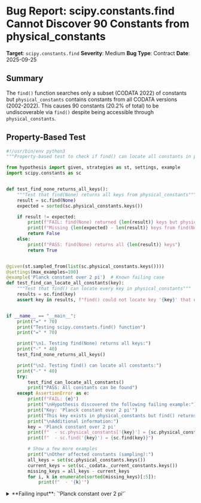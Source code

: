 # Bug Report: scipy.constants.find Cannot Discover 90 Constants from physical_constants

**Target**: `scipy.constants.find`
**Severity**: Medium
**Bug Type**: Contract
**Date**: 2025-09-25

## Summary

The `find()` function searches only a subset (CODATA 2022) of constants but `physical_constants` contains constants from all CODATA versions (2002-2022). This causes 90 constants (20.2% of total) to be undiscoverable via `find()` despite being accessible through `physical_constants`.

## Property-Based Test

```python
#!/usr/bin/env python3
"""Property-based test to check if find() can locate all constants in physical_constants"""

from hypothesis import given, strategies as st, settings, example
import scipy.constants as sc


def test_find_none_returns_all_keys():
    """Test that find(None) returns all keys from physical_constants"""
    result = sc.find(None)
    expected = sorted(sc.physical_constants.keys())

    if result != expected:
        print(f"FAIL: find(None) returned {len(result)} keys but physical_constants has {len(expected)} keys")
        print(f"Missing {len(expected) - len(result)} keys from find(None)")
        return False
    else:
        print(f"PASS: find(None) returns all {len(result)} keys")
        return True


@given(st.sampled_from(list(sc.physical_constants.keys())))
@settings(max_examples=100)
@example('Planck constant over 2 pi')  # Known failing case
def test_find_can_locate_all_constants(key):
    """Test that find() can locate every key in physical_constants"""
    results = sc.find(key)
    assert key in results, f"find() could not locate key '{key}' that exists in physical_constants"


if __name__ == "__main__":
    print("=" * 70)
    print("Testing scipy.constants.find() function")
    print("=" * 70)

    print("\n1. Testing find(None) returns all keys:")
    print("-" * 40)
    test_find_none_returns_all_keys()

    print("\n2. Testing find() can locate all constants:")
    print("-" * 40)
    try:
        test_find_can_locate_all_constants()
        print("PASS: All constants can be found")
    except AssertionError as e:
        print(f"FAIL: {e}")
        print("\nHypothesis discovered the following failing example:")
        print("Key: 'Planck constant over 2 pi'")
        print("This key exists in physical_constants but find() returns an empty list")
        print("\nAdditional information:")
        key = 'Planck constant over 2 pi'
        print(f"  - sc.physical_constants['{key}'] = {sc.physical_constants[key]}")
        print(f"  - sc.find('{key}') = {sc.find(key)}")

        # Show a few more examples
        print("\nOther affected constants (sampling):")
        all_keys = set(sc.physical_constants.keys())
        current_keys = set(sc._codata._current_constants.keys())
        missing_keys = all_keys - current_keys
        for i, k in enumerate(sorted(missing_keys)[:5]):
            print(f"  - '{k}'")
```

<details>

<summary>
**Failing input**: `'Planck constant over 2 pi'`
</summary>
```
======================================================================
Testing scipy.constants.find() function
======================================================================

1. Testing find(None) returns all keys:
----------------------------------------
FAIL: find(None) returned 355 keys but physical_constants has 445 keys
Missing 90 keys from find(None)

2. Testing find() can locate all constants:
----------------------------------------
FAIL: find() could not locate key 'Planck constant over 2 pi' that exists in physical_constants

Hypothesis discovered the following failing example:
Key: 'Planck constant over 2 pi'
This key exists in physical_constants but find() returns an empty list

Additional information:
  - sc.physical_constants['Planck constant over 2 pi'] = (1.0545718e-34, 'J s', 1.3e-42)
  - sc.find('Planck constant over 2 pi') = []

Other affected constants (sampling):
  - 'Bohr magneton in inverse meters per tesla'
  - 'Boltzmann constant in inverse meters per kelvin'
  - 'Compton wavelength over 2 pi'
  - 'Cu x unit'
  - 'Faraday constant for conventional electric current'
```
</details>

## Reproducing the Bug

```python
#!/usr/bin/env python3
"""Demonstration of scipy.constants.find bug - it cannot find 90 constants"""

import scipy.constants as sc

# A constant that exists in older CODATA but not in current (2022)
key = 'Planck constant over 2 pi'

# Show that the constant exists and can be accessed
print(f"Checking if '{key}' exists in physical_constants...")
try:
    value = sc.physical_constants[key]
    print(f"✓ sc.physical_constants['{key}'] = {value}")
except KeyError:
    print(f"✗ KeyError: '{key}' not found in physical_constants")

# Try to find it using the find() function
print(f"\nSearching for '{key}' using find()...")
results = sc.find('Planck constant over 2 pi')
print(f"sc.find('Planck constant over 2 pi') = {results}")

if len(results) == 0:
    print("✗ ERROR: find() cannot locate this constant that exists in physical_constants!")
else:
    print(f"✓ Found {len(results)} result(s)")

# Analyze the scope of the problem
print("\n--- Analyzing the scope of the issue ---")
print(f"_current_constants has {len(sc._codata._current_constants)} keys")
print(f"physical_constants has {len(sc.physical_constants)} keys")
missing_count = len(sc.physical_constants) - len(sc._codata._current_constants)
print(f"{missing_count} constants ({missing_count/len(sc.physical_constants)*100:.1f}%) are inaccessible via find()")

# Show some other affected constants
print("\n--- Examples of other affected constants ---")
all_keys = set(sc.physical_constants.keys())
current_keys = set(sc._codata._current_constants.keys())
missing_keys = all_keys - current_keys

print(f"Total missing from find(): {len(missing_keys)} constants")
print("First 10 examples:")
for i, key in enumerate(sorted(missing_keys)[:10]):
    print(f"  {i+1}. '{key}'")
```

<details>

<summary>
Output showing 90 constants cannot be found
</summary>
```
Checking if 'Planck constant over 2 pi' exists in physical_constants...
✓ sc.physical_constants['Planck constant over 2 pi'] = (1.0545718e-34, 'J s', 1.3e-42)

Searching for 'Planck constant over 2 pi' using find()...
sc.find('Planck constant over 2 pi') = []
✗ ERROR: find() cannot locate this constant that exists in physical_constants!

--- Analyzing the scope of the issue ---
_current_constants has 355 keys
physical_constants has 445 keys
90 constants (20.2%) are inaccessible via find()

--- Examples of other affected constants ---
Total missing from find(): 90 constants
First 10 examples:
  1. 'Bohr magneton in inverse meters per tesla'
  2. 'Boltzmann constant in inverse meters per kelvin'
  3. 'Compton wavelength over 2 pi'
  4. 'Cu x unit'
  5. 'Faraday constant for conventional electric current'
  6. 'Mo x unit'
  7. 'Planck constant in eV s'
  8. 'Planck constant over 2 pi'
  9. 'Planck constant over 2 pi in eV s'
  10. 'Planck constant over 2 pi times c in MeV fm'
```
</details>

## Why This Is A Bug

This violates the documented API contract of the `find()` function. The function's docstring explicitly states it will "Return list of physical_constant keys containing a given string" but it only searches 355 out of 445 available keys in `physical_constants`.

Key issues:
1. **Documentation mismatch**: The docstring promises to search "physical_constant keys" but actually searches only `_current_constants` (CODATA 2022)
2. **Incomplete discovery**: 90 constants (20.2%) that are part of the public API cannot be discovered
3. **Inconsistent behavior**: `find(None)` should return all keys from `physical_constants` but returns only a subset
4. **User expectation violation**: The examples in the docstring show using `find()` results with `physical_constants`, implying they work together comprehensively

The root cause is that `physical_constants` is built by merging constants from multiple CODATA versions (2002, 2006, 2010, 2014, 2018, 2022) via successive `.update()` calls, but `find()` only searches `_current_constants` which points to CODATA 2022 only.

## Relevant Context

The issue is in `/home/npc/pbt/agentic-pbt/envs/scipy_env/lib/python3.13/site-packages/scipy/constants/_codata.py`:

- Line 2061-2068: `physical_constants` is built from all CODATA versions
- Line 2068: `_current_constants = _physical_constants_2022`
- Line 2251-2254: `find()` searches only `_current_constants`

Constants from older CODATA versions remain accessible for backward compatibility but cannot be discovered. This includes important constants like 'Planck constant over 2 pi' which was renamed to 'reduced Planck constant' in newer versions.

SciPy documentation: https://docs.scipy.org/doc/scipy/reference/generated/scipy.constants.find.html
Source code: https://github.com/scipy/scipy/blob/main/scipy/constants/_codata.py

## Proposed Fix

```diff
--- a/scipy/constants/_codata.py
+++ b/scipy/constants/_codata.py
@@ -2248,9 +2248,9 @@ def find(sub: str | None = None, disp: bool = False) -> Any:

     """
     if sub is None:
-        result = list(_current_constants.keys())
+        result = list(physical_constants.keys())
     else:
-        result = [key for key in _current_constants
+        result = [key for key in physical_constants
                   if sub.lower() in key.lower()]

     result.sort()
```